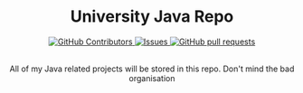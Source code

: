 <h1 align="center">University Java Repo</h1>
<div align="center">
    <a href="https://github.com/JayNightmare/Uni-Java-Commits/graphs/contributors">
      <img alt="GitHub Contributors" src="https://img.shields.io/github/contributors/JayNightmare/Uni-Java-Commits?color=2db94d" />
    </a>
    <a href="https://github.com/JayNightmare/Uni-Java-Commits/issues">
      <img alt="Issues" src="https://img.shields.io/github/issues/JayNightmare/Uni-Java-Commits?color=0088ff" />
    </a>
    <a href="https://github.com/JayNightmare/Uni-Java-Commits/pulls">
      <img alt="GitHub pull requests" src="https://img.shields.io/github/issues-pr/JayNightmare/Uni-Java-Commits?color=0088ff" />
    </a>
    <br/>
    <br/>
  <p>All of my Java related projects will be stored in this repo. Don't mind the bad organisation</p>
</div>
